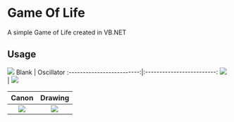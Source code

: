 # Game Of Life

A simple Game of Life created in VB.NET

## Usage

![](https://github.com/user-attachments/assets/f94455a6-8a58-47d1-be1f-a00eeb44c272)
Blank             |  Oscillator
:-------------------------:|:-------------------------:
![](https://github.com/user-attachments/assets/7155cf37-2920-40d9-8921-bd828670c930)  |  ![](https://github.com/user-attachments/assets/24328442-395a-4580-9f79-784e5ef51059)

Canon             |  Drawing
:-------------------------:|:-------------------------:
![](https://github.com/user-attachments/assets/c54dcd1b-c78f-4b1b-b344-03dfb830548e)  |  ![](https://github.com/user-attachments/assets/6f6902e8-48bd-4281-9bde-09a3f03be113)
